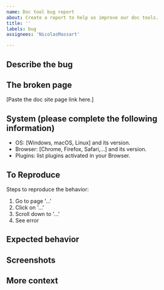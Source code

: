 ```yaml
---
name: Doc tool bug report
about: Create a report to help us improve our doc tools.
title: ''
labels: bug
assignees: 'NicolasMassart'

---
```


<!-- **IMPORTANT: this is only for reporting documentation tools bugs.**

- Report Besu software issues at https://github.com/hyperledger/besu/issues.
- Report doc content issues using the "Doc content issue report" template.

**Before creating a bug**, did you try refreshing your browser cache for our site?
-->

## Describe the bug

<!-- A clear and concise description of what the doc bug is. -->

## The broken page

[Paste the doc site page link here.]

## System (please complete the following information)

 - OS: [Windows, macOS, Linux] and its version.
 - Browser: [Chrome, Firefox, Safari,…] and its version.
 - Plugins: list plugins activated in your Browser.

## To Reproduce

Steps to reproduce the behavior:
1. Go to page '…'
2. Click on '…'
3. Scroll down to '…'
4. See error

## Expected behavior

<!-- A clear and concise description of what you expected to happen. -->

## Screenshots

<!-- If applicable, don't hesitate to link an annotated screenshot
or a small demo video to help understanding the issue. -->

## More context

<!-- Add any other context about the problem here. -->
